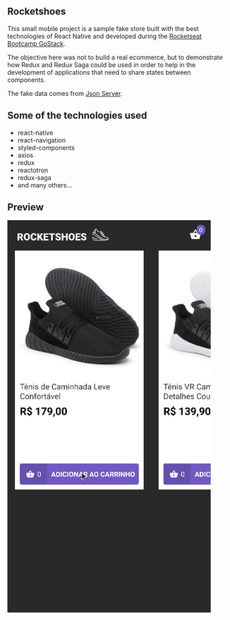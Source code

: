 ## Rocketshoes

 This small mobile project  is a sample fake store built with the best technologies of React Native and developed during  the [Rocketseat Bootcamp GoStack](https://rocketseat.com.br/bootcamp).

The objective here was not to build a real ecommerce, but to demonstrate how Redux and Redux Saga could be used in order to help in the development of applications that need to share states between components.

The fake data comes from [Json Server](https://github.com/typicode/json-server).

## Some of the technologies used

 - react-native
 - react-navigation
 - styled-components
 - axios
 - redux
 - reactotron
 - redux-saga
 - and many others...

## Preview
![Preview](https://github.com/jairokoning/bootcamp-gostack-rocketseat-rocketshoes-mobile/blob/master/src/assets/preview.gif)
